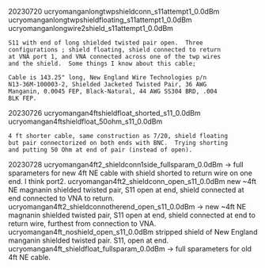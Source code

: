 20230720
	ucryomanganlongtwpshieldconn_s11attempt1_0.0dBm
	ucryomanganlongtwpshieldfloating_s11attempt1_0.0dBm
	ucryomanganlongwire2shield_s11attempt1_0.0dBm

	S11 with end of long shielded twisted pair open.  Three
	configurations ; shield floating, shield connected to return
	at VNA port 1, and VNA connected across one of the twp wires
	and the shield.  Some things I know about this cable;

	Cable is 143.25" long, New England Wire Technologies p/n
	N13-36M-100003-2, Shielded Jacketed Twisted Pair, 36 AWG
	Manganin, 0.0045 FEP, Black-Natural, 44 AWG SS304 BRD, .004
	BLK FEP.

20230726
	ucryomangan4ftshieldfloat_shorted_s11_0.0dBm
	ucryomangan4ftshieldfloat_50ohm_s11_0.0dBm

	4 ft shorter cable, same construction as 7/20, shield floating
	but pair connectorized on both ends with BNC.  Trying shorting
	and putting 50 Ohm at end of pair (instead of open).

20230728
	ucryomangan4ft2_shieldconn1side_fullsparam_0.0dBm
		-> full sparameters for new 4ft NE cable with shield
                   shorted to return wire on one end.  I think port2.
	ucryomangan4ft2_shieldconn_open_s11_0.0dBm
		new ~4ft NE magnanin shielded twisted pair, S11 open
		at end, shield connected at end connected to VNA to
		return.
	ucryomangan4ft2_shieldconnotherend_open_s11_0.0dBm
		-> new ~4ft NE magnanin shielded twisted pair, S11
                   open at end, shield connected at end to return
                   wire, furthest from connection to VNA.
	ucryomangan4ft_noshield_open_s11_0.0dBm
		stripped shield of New England manganin shielded
		twisted pair.  S11, open at end.
	ucryomangan4ft_shieldfloat_fullsparam_0.0dBm
		-> full sparameters for old 4ft NE cable.

		